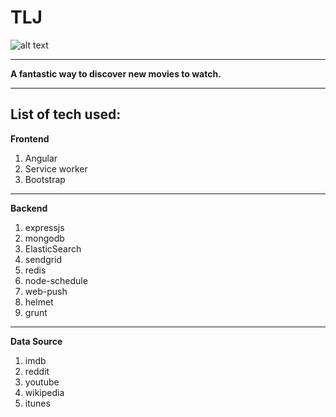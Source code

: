 # TLJ
![alt text](https://www.tejpratapsingh.com/images/144x144.png "Logo")

****

**A fantastic way to discover new movies to watch.**

****

## **List of tech used:**

**Frontend**

1. Angular
2. Service worker
3. Bootstrap

****

**Backend**

1. expressjs
2. mongodb
3. ElasticSearch
4. sendgrid
5. redis
6. node-schedule
7. web-push
8. helmet
9. grunt

****

**Data Source**

1. imdb
2. reddit
3. youtube
4. wikipedia
5. itunes
